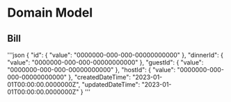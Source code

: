 # Domain Model

## Bill

'''json
{
	"id": { "value": "0000000-000-000-00000000000" },
	"dinnerId": { "value": "0000000-000-000-00000000000" },
	"guestId": { "value": "0000000-000-000-00000000000" },
	"hostId": { "value": "0000000-000-000-00000000000" },
	"createdDateTime": "2023-01-01T00:00:00.0000000Z",
	"updatedDateTime": "2023-01-01T00:00:00.0000000Z"
}
'''